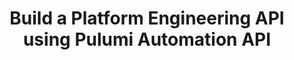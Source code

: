 ---
# Name of the event, <= 60 characters
title: Build a Platform Engineering API using Pulumi Automation API
meta_desc: Learn how to build a robust Platform Engineering API using Pulumi's Automation API for streamlined infrastructure management.
meta_image:

# A featured webinar will display first in the list.
featured: false

# Webinars with unlisted as true will not be shown on the webinar list
unlisted: false

# Gated webinars will have a registration form and the user will need
# to fill out the form before viewing.
gated: true

# The layout of the landing page.
type: webinars

# External webinars will link to an external page instead of a webinar
# landing/registration page. If the webinar is external you will need
# set the 'block_external_search_index' flag to true so Google does not index
# the webinar page created.
external: false
block_external_search_index: false

# The url slug for the webinar landing page. If this is an external
# webinar, use the external URL as the value here.
url_slug: building-a-platform-engineering-api-pulumi-automation-api

# Content for the left hand side section of the page.
main:
    # Webinar title.
    title: Building a Platform Engineering API using the Pulumi Automation API

    event_type: workshop # workshop | event

    # URL for embedding a URL for ungated webinars.
    youtube_url:

    # Sortable date. The datetime Hugo will use to sort the webinars in date order.
    sortable_date: 2024-06-06T09:00:00.000-07:00

    # Duration of the webinar.
    duration: 60 minutes

    # "virtual" will be shown under "show virtual events only", otherwise shown as City, State (seattle, wa)
    location: virtual

    # Description of the webinar.
    description: |
        Nowadays, everything is or should be accessible via an API, and infrastructure is no exception. Join us in this webinar to learn how to build your own Platform Engineering API using Pulumi's Automation API, with a practical example in TypeScript and Express.js. Whether you're a developer or a DevOps engineer, this session will equip you with the knowledge and tools to elevate your platform engineering skills.

    learn:
        - The fundamentals of Pulumi's Automation API and its benefits for infrastructure management.
        - How to set up and configure your environment for using Pulumi's Automation API.
        - Practical example in Typescript of building and deploying infrastructure using the Automation API.

    # The webinar presenters
    presenters:
        - name: Engin Diri
          role: Senior Community Engineer, Pulumi
          photo: /images/team/engin-diri.jpg

    # case-sensitive
    tags:
        level: Beginner # Beginner, Intermediate, Advanced
        topics: ["Automation API"]
        languages: ["TypeScript"]

# The right hand side form section.
form:
    # HubSpot form id.
    hubspot_form_id: 3b98315d-4395-4bf7-b82d-d8b39ff085da
    salesforce_campaign_id: 701PQ00000C9giiYAB
---